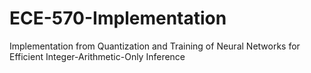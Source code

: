 # ECE-570-Implementation
Implementation from Quantization and Training of Neural Networks for Efficient Integer-Arithmetic-Only Inference
